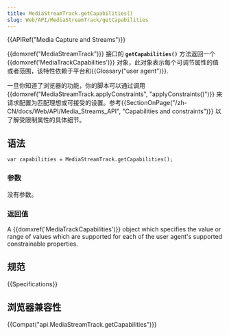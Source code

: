 ```yaml
---
title: MediaStreamTrack.getCapabilities()
slug: Web/API/MediaStreamTrack/getCapabilities
---
```

{{APIRef("Media Capture and Streams")}}

{{domxref("MediaStreamTrack")}} 接口的 **`getCapabilities()`** 方法返回一个 {{domxref('MediaTrackCapabilities')}} 对象，此对象表示每个可调节属性的值或者范围，该特性依赖于平台和{{Glossary("user agent")}}.

一旦你知道了浏览器的功能，你的脚本可以通过调用 {{domxref("MediaStreamTrack.applyConstraints", "applyConstraints()")}} 来请求配置为匹配理想或可接受的设置。参考{{SectionOnPage("/zh-CN/docs/Web/API/Media_Streams_API", "Capabilities and constraints")}} 以了解受限制属性的具体细节。

## 语法

```plain
var capabilities = MediaStreamTrack.getCapabilities();
```

### 参数

没有参数。

### 返回值

A {{domxref('MediaTrackCapabilities')}} object which specifies the value or range of values which are supported for each of the user agent's supported constrainable properties.

## 规范

{{Specifications}}

## 浏览器兼容性

{{Compat("api.MediaStreamTrack.getCapabilities")}}
